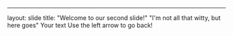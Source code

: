 
---
layout: slide
title: "Welcome to our second slide!"
"I'm not all that witty, but here goes"
Your text
Use the left arrow to go back!
